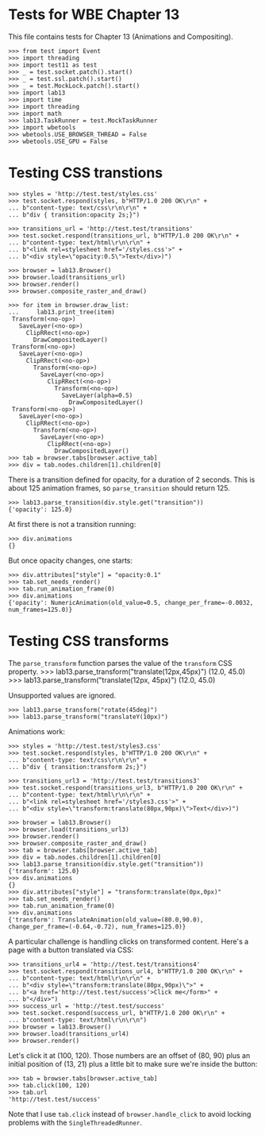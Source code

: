 Tests for WBE Chapter 13
========================

This file contains tests for Chapter 13 (Animations and Compositing).

  	>>> from test import Event
    >>> import threading
    >>> import test11 as test
    >>> _ = test.socket.patch().start()
    >>> _ = test.ssl.patch().start()
    >>> _ = test.MockLock.patch().start()
    >>> import lab13
    >>> import time
    >>> import threading
    >>> import math
    >>> lab13.TaskRunner = test.MockTaskRunner
    >>> import wbetools
    >>> wbetools.USE_BROWSER_THREAD = False
    >>> wbetools.USE_GPU = False

Testing CSS transtions
======================

    >>> styles = 'http://test.test/styles.css'
    >>> test.socket.respond(styles, b"HTTP/1.0 200 OK\r\n" +
    ... b"content-type: text/css\r\n\r\n" +
    ... b"div { transition:opacity 2s;}")

    >>> transitions_url = 'http://test.test/transitions'
    >>> test.socket.respond(transitions_url, b"HTTP/1.0 200 OK\r\n" +
    ... b"content-type: text/html\r\n\r\n" +
    ... b"<link rel=stylesheet href='/styles.css'>" +
    ... b"<div style=\"opacity:0.5\">Text</div>)")

    >>> browser = lab13.Browser()
    >>> browser.load(transitions_url)
    >>> browser.render()
    >>> browser.composite_raster_and_draw()

    >>> for item in browser.draw_list:
    ...     lab13.print_tree(item)
     Transform(<no-op>)
       SaveLayer(<no-op>)
         ClipRRect(<no-op>)
           DrawCompositedLayer()
     Transform(<no-op>)
       SaveLayer(<no-op>)
         ClipRRect(<no-op>)
           Transform(<no-op>)
             SaveLayer(<no-op>)
               ClipRRect(<no-op>)
                 Transform(<no-op>)
                   SaveLayer(alpha=0.5)
                     DrawCompositedLayer()
     Transform(<no-op>)
       SaveLayer(<no-op>)
         ClipRRect(<no-op>)
           Transform(<no-op>)
             SaveLayer(<no-op>)
               ClipRRect(<no-op>)
                 DrawCompositedLayer()
    >>> tab = browser.tabs[browser.active_tab]
    >>> div = tab.nodes.children[1].children[0]

There is a transition defined for opacity, for a duration of 2 seconds. This is
about 125 animation frames, so `parse_transition` should return 125.

	>>> lab13.parse_transition(div.style.get("transition"))
	{'opacity': 125.0}

At first there is not a transition running:

    >>> div.animations
    {}

But once opacity changes, one starts:

    >>> div.attributes["style"] = "opacity:0.1"
    >>> tab.set_needs_render()
    >>> tab.run_animation_frame(0)
    >>> div.animations
    {'opacity': NumericAnimation(old_value=0.5, change_per_frame=-0.0032, num_frames=125.0)}

Testing CSS transforms
======================

The `parse_transform` function parses the value of the `transform` CSS property.
    >>> lab13.parse_transform("translate(12px,45px)")
    (12.0, 45.0)
    >>> lab13.parse_transform("translate(12px, 45px)")
    (12.0, 45.0)

Unsupported values are ignored.

    >>> lab13.parse_transform("rotate(45deg)")
    >>> lab13.parse_transform("translateY(10px)")

Animations work:

    >>> styles = 'http://test.test/styles3.css'
    >>> test.socket.respond(styles, b"HTTP/1.0 200 OK\r\n" +
    ... b"content-type: text/css\r\n\r\n" +
    ... b"div { transition:transform 2s;}")

    >>> transitions_url3 = 'http://test.test/transitions3'
    >>> test.socket.respond(transitions_url3, b"HTTP/1.0 200 OK\r\n" +
    ... b"content-type: text/html\r\n\r\n" +
    ... b"<link rel=stylesheet href='/styles3.css'>" +
    ... b"<div style=\"transform:translate(80px,90px)\">Text</div>)")

    >>> browser = lab13.Browser()
    >>> browser.load(transitions_url3)
    >>> browser.render()
    >>> browser.composite_raster_and_draw()
    >>> tab = browser.tabs[browser.active_tab]
    >>> div = tab.nodes.children[1].children[0]
    >>> lab13.parse_transition(div.style.get("transition"))
    {'transform': 125.0}
    >>> div.animations
    {}
    >>> div.attributes["style"] = "transform:translate(0px,0px)"
    >>> tab.set_needs_render()
    >>> tab.run_animation_frame(0)
    >>> div.animations
    {'transform': TranslateAnimation(old_value=(80.0,90.0), change_per_frame=(-0.64,-0.72), num_frames=125.0)}

A particular challenge is handling clicks on transformed content.
Here's a page with a button translated via CSS:

    >>> transitions_url4 = 'http://test.test/transitions4'
    >>> test.socket.respond(transitions_url4, b"HTTP/1.0 200 OK\r\n" +
    ... b"content-type: text/html\r\n\r\n" +
    ... b"<div style=\"transform:translate(80px,90px)\">" +
    ... b"<a href='http://test.test/success'>Click me</form>" +
    ... b"</div>")
    >>> success_url = 'http://test.test/success'
    >>> test.socket.respond(success_url, b"HTTP/1.0 200 OK\r\n" +
    ... b"content-type: text/html\r\n\r\n")
    >>> browser = lab13.Browser()
    >>> browser.load(transitions_url4)
    >>> browser.render()
    
Let's click it at (100, 120). Those numbers are an offset of (80, 90)
plus an initial position of (13, 21) plus a little bit to make sure
we're inside the button:

    >>> tab = browser.tabs[browser.active_tab]
    >>> tab.click(100, 120)
    >>> tab.url
    'http://test.test/success'

Note that I use `tab.click` instead of `browser.handle_click` to avoid
locking problems with the `SingleThreadedRunner`.
